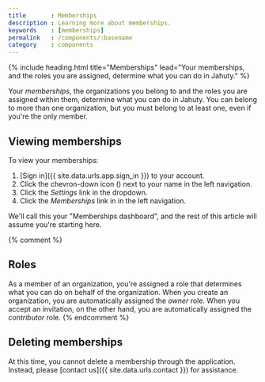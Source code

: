 ```yaml
---
title       : Memberships
description : Learning more about memberships.
keywords    : [memberships]
permalink   : /components/:basename
category    : components
---
```


{% include heading.html title="Memberships" lead="Your memberships, and the roles you are assigned, determine what you can do in Jahuty." %}

Your _memberships_, the organizations you belong to and the roles you are assigned within them, determine what you can do in Jahuty. You can belong to more than one organization, but you must belong to at least one, even if you're the only member.

## Viewing memberships

To view your memberships:

1. [Sign in]({{ site.data.urls.app.sign_in }}) to your account.
1. Click the chevron-down icon (<i class="fa fa-chevron-down"></i>) next to your name in the left navigation.
1. Click the _Settings_ link in the dropdown.
1. Click the _Memberships_ link in in the left navigation.

We'll call this your "Memberships dashboard", and the rest of this article will assume you're starting here.

{% comment %}
## Roles

As a member of an organization, you're assigned a role that determines what you can do on behalf of the organization. When you create an organization, you are automatically assigned the _owner_ role. When you accept an invitation, on the other hand, you are automatically assigned the _contributor_ role.
{% endcomment %}

## Deleting memberships

At this time, you cannot delete a membership through the application. Instead, please [contact us]({{ site.data.urls.contact }}) for assistance.
